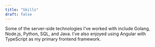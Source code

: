 ```yaml
---
title: "Skills"
draft: false
---
```

Some of the server-side technologies I've worked with include Golang, Node.js, Python, SQL, and Java. I've also enjoyed using Angular with TypeScript as my primary frontend framework. 